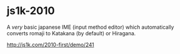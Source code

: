 # js1k-2010
A *very* basic japanese IME (input method editor) which automatically converts romaji to Katakana (by default) or Hiragana.
  
http://js1k.com/2010-first/demo/241
